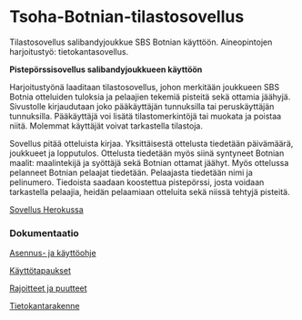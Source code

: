 # Tsoha-Botnian-tilastosovellus
Tilastosovellus salibandyjoukkue SBS Botnian käyttöön. Aineopintojen harjoitustyö: tietokantasovellus.

**Pistepörssisovellus salibandyjoukkueen käyttöön**

Harjoitustyönä laaditaan tilastosovellus, johon merkitään joukkueen SBS Botnia otteluiden tuloksia ja pelaajien tekemiä pisteitä sekä ottamia jäähyjä. Sivustolle kirjaudutaan joko pääkäyttäjän tunnuksilla tai peruskäyttäjän tunnuksilla. Pääkäyttäjä voi lisätä tilastomerkintöjä tai muokata ja poistaa niitä. Molemmat käyttäjät voivat tarkastella tilastoja.

Sovellus pitää otteluista kirjaa. Yksittäisestä ottelusta tiedetään päivämäärä, joukkueet ja lopputulos. Ottelusta tiedetään myös siinä syntyneet Botnian maalit: maalintekijä ja syöttäjä sekä Botnian ottamat jäähyt. Myös ottelussa pelanneet Botnian pelaajat tiedetään. Pelaajasta tiedetään nimi ja pelinumero. Tiedoista saadaan koostettua pistepörssi, josta voidaan tarkastella pelaajia, heidän pelaamiaan otteluita sekä niissä tehtyjä pisteitä.

[Sovellus Herokussa](https://tsoha-botnian-tilastosovellus.herokuapp.com/)

### Dokumentaatio

[Asennus- ja käyttöohje](https://github.com/Deemusc/Tsoha-Botnian-tilastosovellus/blob/master/documentation/asennus-_ja_kaytto-ohje.md)

[Käyttötapaukset](https://github.com/Deemusc/Tsoha-Botnian-tilastosovellus/blob/master/documentation/kayttotapaukset.md)

[Rajoitteet ja puutteet](https://github.com/Deemusc/Tsoha-Botnian-tilastosovellus/blob/master/documentation/rajoitteet_ja_puutteet.md)

[Tietokantarakenne](https://github.com/Deemusc/Tsoha-Botnian-tilastosovellus/blob/master/documentation/tietokantarakenne.md)

